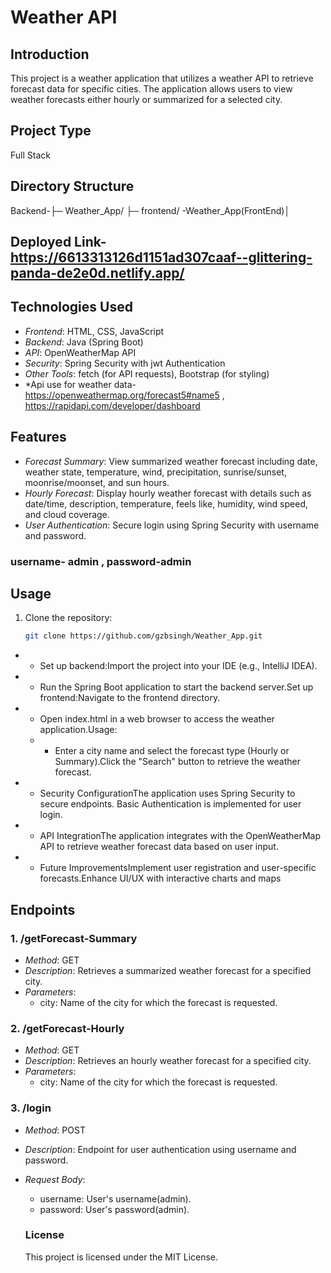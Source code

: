 # Weather API 
## Introduction
This project is a weather application that utilizes a weather API to retrieve forecast data for specific cities. The application allows users to view weather forecasts either hourly or summarized for a selected city.
## Project Type
Full Stack
## Directory Structure
Backend-├─ Weather_App/
├─ frontend/ -Weather_App(FrontEnd)│ 

## Deployed Link-https://6613313126d1151ad307caaf--glittering-panda-de2e0d.netlify.app/

## Technologies Used

- *Frontend*: HTML, CSS, JavaScript
- *Backend*: Java (Spring Boot)
- *API*: OpenWeatherMap API
- *Security*: Spring Security with jwt Authentication
- *Other Tools*: fetch (for API requests), Bootstrap (for styling)
- *Api use for weather data- https://openweathermap.org/forecast5#name5  ,  https://rapidapi.com/developer/dashboard
## Features

- *Forecast Summary*: View summarized weather forecast including date, weather state, temperature, wind, precipitation, sunrise/sunset, moonrise/moonset, and sun hours.
- *Hourly Forecast*: Display hourly weather forecast with details such as date/time, description, temperature, feels like, humidity, wind speed, and cloud coverage.
- *User Authentication*: Secure login using Spring Security with username and password.

### username- admin  ,  password-admin
## Usage

1. Clone the repository:

   ```bash
   git clone https://github.com/gzbsingh/Weather_App.git

- * Set up backend:Import the project into your IDE (e.g., IntelliJ IDEA).
- * Run the Spring Boot application to start the backend server.Set up frontend:Navigate to the frontend directory.

- * Open index.html in a web browser to access the weather application.Usage:


  - * Enter a city name and select the forecast type (Hourly or Summary).Click the "Search" button to retrieve the weather forecast.


- * Security ConfigurationThe application uses Spring Security to secure endpoints. Basic Authentication is implemented for user login.

- * API IntegrationThe application integrates with the OpenWeatherMap API to retrieve weather forecast data based on user input.

- * Future ImprovementsImplement user registration and user-specific forecasts.Enhance UI/UX with interactive charts and maps



 ## Endpoints

### 1. /getForecast-Summary

- *Method*: GET
- *Description*: Retrieves a summarized weather forecast for a specified city.
- *Parameters*:
  - city: Name of the city for which the forecast is requested.

### 2. /getForecast-Hourly

- *Method*: GET
- *Description*: Retrieves an hourly weather forecast for a specified city.
- *Parameters*:
  - city: Name of the city for which the forecast is requested.

### 3. /login

- *Method*: POST
- *Description*: Endpoint for user authentication using username and password.
- *Request Body*:
  - username: User's username(admin).
  - password: User's password(admin).
 
  ### License
   This project is licensed under the MIT License.

